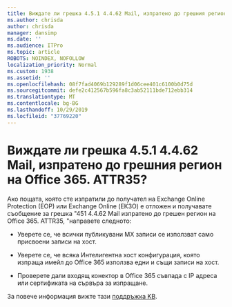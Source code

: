 ```yaml
---
title: Виждате ли грешка 4.5.1 4.4.62 Mail, изпратено до грешния регион на Office 365. ATTR35?
ms.author: chrisda
author: chrisda
manager: dansimp
ms.date: ''
ms.audience: ITPro
ms.topic: article
ROBOTS: NOINDEX, NOFOLLOW
localization_priority: Normal
ms.custom: 1938
ms.assetid: ''
ms.openlocfilehash: 08f7fad4069b129289f1d06cee401c6100b0d75d
ms.sourcegitcommit: defe2c412567b596fa8c3ab52111bde712ebb314
ms.translationtype: MT
ms.contentlocale: bg-BG
ms.lasthandoff: 10/29/2019
ms.locfileid: "37769220"
---
```

# <a name="are-you-seeing-error-451-4462-mail-sent-to-the-wrong-office-365-region-attr35"></a>Виждате ли грешка 4.5.1 4.4.62 Mail, изпратено до грешния регион на Office 365. ATTR35?

Ако пощата, която сте изпратили до получател на Exchange Online Protection (EOP) или Exchange Online (ЕКЗО) е отложен и получавате съобщение за грешка "451 4.4.62 Mail изпратено до грешен регион на Office 365. ATTR35, "направете следното:

- Уверете се, че всички публикувани MX записи се използват само присвоени записи на хост.

- Уверете се, че всяка Интелигентна хост конфигурация, която изпраща имейл до Office 365 използва едни и същи записи на хост.

- Проверете дали входящ конектор в Office 365 съвпада с IP адреса или сертификата на сървъра за изпращане.

За повече информация вижте тази [поддръжка KB](https://support.microsoft.com/help/4057301/attr35-response-code-when-mail-is-sent-to-eop-exo).
